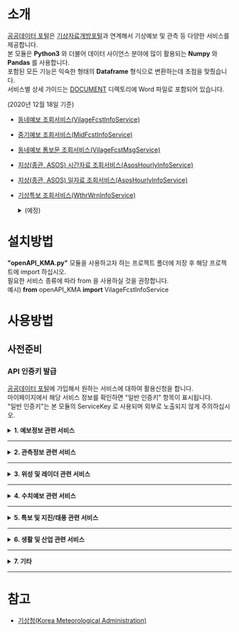 # 소개
[공공데이터 포털](https://Data.go.kr)은 [기상자료개방포털](https://data.kma.go.kr)과 연계해서 기상예보 및 관측 등 다양한 서비스를 제공합니다.  
본 모듈은 **Python3** 와 더불어 데이터 사이언스 분야에 많이 활용되는 **Numpy** 와 **Pandas** 를 사용합니다.  
포함된 모든 기능은 익숙한 형태의 **Dataframe** 형식으로 변환하는데 초점을 맞췄습니다.  
서비스별 상세 가이드는 [DOCUMENT](DOCUMENT/) 디렉토리에 Word 파일로 포함되어 있습니다. 

(2020년 12월 18일 기준)
* [동네예보 조회서비스(VilageFcstInfoService)](DOCUMENT/기상청18_동네예보&#32;조회서비스_오픈API활용가이드.docx)
* [중기예보 조회서비스(MidFcstInfoService)](DOCUMENT/기상청20_중기예보&#32;조회서비스_오픈API활용가이드.docx)
* [동네예보 통보문 조회서비스(VilageFcstMsgService)](DOCUMENT/기상청19_동네예보&#32;통보문&#32;조회서비스_오픈API활용가이드.docx)
* [지상(종관, ASOS) 시간자료 조회서비스(AsosHourlyInfoService)](DOCUMENT/기상청01_지상(종관,ASOS)시간자료_조회서비스_오픈API활용가이드.docx)
* [지상(종관, ASOS) 일자료 조회서비스(AsosHourlyInfoService)](DOCUMENT/기상청02_지상(종관,ASOS)일자료_조회서비스_오픈API활용가이드.docx)
* [기상특보 조회서비스(WthrWrnInfoService)](DOCUMENT/기상청21_기상특보&#32;조회서비스_오픈API활용가이드.docx)

  <details>
    <summary>(예정)</summary>
  
    * 생활기상지수 조회서비스(LivingWthrIdxService01)  
    * 태풍정보 조회서비스(TyphoonInfoService)  
    * 기상청_지진정보(EqkInfoService)  
    * 관광코스별 관광지 상세 날씨 조회서비스(TourStnInfoService)  
    * 위성영상 조회서비스(getInsightSatlit)  
    * 보건기상지수 조회서비스(HealthWthrIdxService)  
    * 레이더영상 조회서비스(RadarImgInfoService)  
    * 지상(방재, AWS)기상관측자료 조회서비스(Aws1miInfoService)  
    * CCTV 기반 도로날씨정보 조회서비스(RoadWthrInfoService)  
    * 낙뢰분포도 조회서비스(LgtDistrbInfoService)  
    * 작물별 농업주산지 상세날씨 조회서비스(FmlandWthrInfoService)  
    * 수치모델자료(경량화) 조회서비스(NwpModelInfoService)  
    * 위성자료(경량화) 조회서비스(WthrSatlitInfoService)  
    * 지상기상월보 조회서비스(SfcMtlyInfoService)  
    * 레이더관측자료 조회서비스(RadarObsInfoService)  
    * 일기도 조회서비스(WthrChartInfoService)  
    * 낙뢰관측자료 조회서비스(LgtInfoService)  
    * 항공기상전문(IWXXMVer.2.0) 조회서비스(AmmIwxxmService)  
    * 해양기상관측자료 조회서비스(OceanInfoService)  
    * 서리발생 가능성 예측정보 조회서비스(FrstFcstInfoService)  
    * 지상기상연보 조회서비스(SfcYearlyInfoService)  
    * 레이더자료(경량화) 조회서비스(WthrRadarInfoService)  
    * 방재기상월보 조회서비스(AwsMtlyInfoService)  
    * 해양기상월보 조회서비스(SeaMtlyInfoService)  
    * 항공기상전문 조회서비스(AmmService)_기상청에서 운영하는 관측지점, 기상예보구역, 기상특보구역 등에 대한 정보를 제공합니다. ※ 방재기상업무 수행을 위해 공공기관에 한해서 제공하는 자료입니다. 활용목적을 정확히 적어주시기 바랍니다.  
    * 지점정보(기상관측, 특보구역) 조회서비스(WethrBasicInfoService)  
    * 황사정보 조회서비스(YdstInfoService)_황사일기도, 황사관측값, 황사위성영상 정보를 조회하는 서비스 ※ 방재기상업무 수행을 위해 공공기관에 한해서 제공하는 자료입니다. 활용목적을 정확히 적어주시기 바랍니다.  
    * 고층기상월보 조회서비스(UppMtlyInfoService)  
    * 방재기상연보 조회서비스(AwsYearlyInfoService)  
    * 세계공항 항공기상전문 조회서비스(AftnAmmService)  
    * 고층기상관측자료 조회서비스(UppInfoService)  
  </details>

# 설치방법
**"openAPI_KMA.py"** 모듈을 사용하고자 하는 프로젝트 폴더에 저장 후 해당 프로젝트에 import 하십시오.  
필요한 서비스 종류에 따라 from 을 사용하실 것을 권장합니다.  
예시) **from** openAPI_KMA **import** VilageFcstInfoService

# 사용방법
## 사전준비
### API 인증키 발급
[공공데이터 포털](https://Data.go.kr)에 가입해서 원하는 서비스에 대하여 활용신청을 합니다.  
마이페이지에서 해당 서비스 정보를 확인하면 "일반 인증키" 항목이 표시됩니다.  
"일반 인증키"는 본 모듈의 ServiceKey 로 사용되며 외부로 노출되지 않게 주의하십시오.  

<details>
  <summary><strong>1. 예보정보 관련 서비스</strong></summary>
    
  ## 1.1 동네예보 조회서비스(VilageFcstInfoService)
  사용예시: [tutorial_VilageFcstInfoService.py](tutorial_VilageFcstInfoService.py)

  |서비스명|기능|인자|기타|
  |------|---|---|---|
  |예보버전조회|**getFcstVersion**|서비스구분, 발표시각|'ODAM':실황/'VSRT':초단기예보/'SHRT':동네예보|
  |동네예보조회|**getVilageFcst**|X좌표, Y좌표, 발표시각|get_VilageFcst_baseTime(조회시간)|
  |초단기예보조회|**getUltraSrtFcst**|X좌표, Y좌표, 발표시각|get_UltraSrtFcst_baseTime(조회시간)|
  |초단기실황조회|**getUltraSrtNcst**|X좌표, Y좌표, 발표시각|get_UltraSrtNcst_baseTime(조회시간)|

  * 서비스별 발표시각은 조회시간 직전으로 자동 설정되며, 24시간 이내에 자료만 조회가 가능합니다.  
  * [동네예보 지점 좌표(위도 경도)_(20200401 기준)](METADATA/동네예보&#32;지점&#32;좌표(위도&#32;경도)_(20200401&#32;기준).csv)  
  * [기상청18_동네예보 조회서비스_오픈API활용가이드](DOCUMENT/기상청18_동네예보&#32;조회서비스_오픈API활용가이드.docx)  

  ## 1.2 중기예보 조회서비스(MidFcstInfoService)
  사용예시: [tutorial_MidFcstInfoService.py](tutorial_MidFcstInfoService.py)
  |서비스명|기능|인자|기타|
  |------|---|---|---|
  |중기전망조회|**getMidFcst**|지점번호, 발표시각|중기전망 지점코드 참고|
  |중기기온조회|**getMidTa**|예보구역코드, 발표시각|중기기온 지점코드 참고|
  |중기육상예보조회|**getMidLandFcst**|예보구역코드, 발표시각|중기육상예보구역 코드 참고|
  |중기해상예보조회|**getMidSeaFcst**|예보구역코드, 발표시각|중기해상예보구역 코드 참고|
  * 중기예보는 모두 일 2회 (6시, 18시) 생산되며 발표시각은 조회시간 직전으로 자동 설정됩니다.
  * 동네예보와 마찬가지로 24시간 이내에 자료만 조회가 가능합니다.  
  * 서비스별 지점 및 구역 코드는아래 상세 가이드 문서의 부록에 정리되어 있습니다. 참고하십시오.
  * [기상청20_중기예보 조회서비스_오픈API활용가이드_지점코드](METADATA/기상청20_중기예보&#32;조회서비스_오픈API활용가이드_지점코드.csv)
  * [기상청20_중기예보 조회서비스_오픈API활용가이드](DOCUMENT/기상청20_중기예보&#32;조회서비스_오픈API활용가이드.docx)  

  ## 1.3 동네예보 통보문 조회서비스(VilageFcstMsgService)
  사용예시: [tutorial_VilageFcstMsgService.py](tutorial_VilageFcstMsgService.py)
  |서비스명|기능|인자|기타|
  |------|---|---|---|
  |기상개황조회|**getWthrSituation**|발표관서|아래 지점목록 참조|
  |육상예보조회|**getLandFcst**|예보구역코드|아래 지점목록 참조|
  |해상예보조회|**getSeaFcst**|예보구역코드|아래 지점목록 참조|
  * 동네예보 통보문은 모두 일 3회 (5시, 11시, 17시) 발표됩니다.  
  * 통보문 발표시각(~조회시각): 5시(~11시), 11시(~17시), 17시(~다음날 5시)
  * [기상청19_동네예보 통보문 조회서비스_오픈API활용가이드_지점목록](METADATA/기상청19_동네예보&#32;통보문&#32;조회서비스_오픈API활용가이드_지점목록.csv)  
  * [기상청19_동네예보 통보문 조회서비스_오픈API활용가이드](DOCUMENT/기상청19_동네예보&#32;통보문&#32;조회서비스_오픈API활용가이드.docx)  

</details>

___

<details>
  <summary><strong>2. 관측정보 관련 서비스</strong></summary>

## 2.1 지상(종관, ASOS) 시간자료 조회서비스(AsosHourlyInfoService)
사용예시: [tutorial_AsosHourlyInfoService.py](tutorial_AsosHourlyInfoService.py)
|서비스명|기능|인자|기타|
|------|---|---|---|
|기상관측시간자료목록조회|**getWthrDataList**|지점번호, 시작시각, 종료시각|한 번에 최대 999개까지 조회 가능|

* 조회기간은 지점별 운영기간 모두 가능하며, 전날 자료까지만 조회가능합니다. 
* 단, 서버사정에 따라 갱신이 늦을 수 있습니다. (보통 오전 10시 이후 전부 조회 가능)
* 한 번에 최대 999개까지 조회되기 때문에 기간은 한 달이내로 설정해주시기 바랍니다.  
* (한 번 조회에 24시간을 권장합니다.)
* [META_관측지점정보_20201215203551](METADATA/META_관측지점정보_20201215203551.csv)  
* [기상청01_지상(종관,ASOS)시간자료_조회서비스_오픈API활용가이드](DOCUMENT/기상청01_지상(종관,ASOS)시간자료_조회서비스_오픈API활용가이드.docx)

## 2.2 지상(종관, ASOS) 일자료 조회서비스(AsosDalyInfoService)
사용예시: [tutorial_AsosHourlyInfoService.py](tutorial_AsosDalyInfoService.py)
|서비스명|기능|인자|기타|
|------|---|---|---|
|기상관측일자료목록조회|**getWthrDataList**|지점번호, 시작날짜, 종료날짜|한 번에 최대 999개까지 조회 가능|
* 조회기간은 지점별 운영기간 모두 가능하며, 전날 자료까지만 조회가능합니다. 
* 단, 서버사정에 따라 갱신이 늦을 수 있습니다. (보통 오전 10시 이후 전부 조회 가능)
* 한 번에 최대 999개까지 조회되기 때문에 기간은 2년 이내로 설정해주시기 바랍니다.  
* [META_관측지점정보_20201215203551](METADATA/META_관측지점정보_20201215203551.csv)  
* [기상청01_지상(종관,ASOS)일자료_조회서비스_오픈API활용가이드](DOCUMENT/기상청02_지상(종관,ASOS)일자료_조회서비스_오픈API활용가이드.docx)

</details>

---

<details>
  <summary><strong>3. 위성 및 레이더 관련 서비스</strong></summary>
  (예정)
</details>

---

<details>
  <summary><strong>4. 수치예보 관련 서비스</strong></summary>
  (예정)
</details>

---

<details>
  <summary><strong>5. 특보 및 지진/태풍 관련 서비스</strong></summary>

## 5.1 기상특보 조회서비스(WthrWrnInfoService)
사용예시: [tutorial_WthrWrnInfoService.py](tutorial_WthrWrnInfoService.py)
|서비스명|기능|인자|기타|
|------|---|---|---|
|기상특보목록조회|**getWthrWrnList**|지점코드, 시작날짜, 종료날짜||
|기상특보통보문조회|**getWthrWrnMsg**|지점번호, 시작날짜, 종료날짜||
|기상정보목록조회|**getWthrInfoList**|지점번호, 시작날짜, 종료날짜||
|기상정보문조회|**getWthrInfo**|지점번호, 시작날짜, 종료날짜||
|기상속보목록조회|**getWthrBrkNewsList**|지점번호, 시작날짜, 종료날짜||
|기상속보조회|**getWthrBrkNews**|지점번호, 시작날짜, 종료날짜||
|기상예비특보목록조회|**getWthrPwnList**|지점번호, 시작날짜, 종료날짜||
|기상예비특보조회|**getWthrPwn**|지점번호, 시작날짜, 종료날짜||
|특보코드조회|**getPwnCd**|지점번호, 시작날짜, 종료날짜,<br\>특보구역코드, 특보종류||
|특보현황조회|**getPwnStatus**| - ||
* 조회기간 동안 특보가 없을 시 빈(Empty) DataFrame을 받습니다. 
* [기상청21_기상특보 조회서비스_오픈API활용가이드_특보구역코드 해당 지점](METADATA/기상청21_기상특보&#32;조회서비스_오픈API활용가이드_특보구역코드&#32;해당&#32;지점.csv)  
* [기상청21_기상특보 조회서비스_오픈API활용가이드_특보구역코드안내(200515)](METADATA/기상청21_기상특보&#32;조회서비스_오픈API활용가이드_특보구역코드안내(200515)/)  
* [기상청21_기상특보 조회서비스_오픈API활용가이드](DOCUMENT/기상청21_기상특보&#32;조회서비스_오픈API활용가이드.docx)

</details>

---

<details>
  <summary><strong>6. 생활 및 산업 관련 서비스</strong></summary>
  (예정)
</details>

---

<details>
  <summary><strong>7. 기타</strong></summary>
  (예정)
</details>

---

# 참고
+ [기상청(Korea Meteorological Administration)](http://www.kma.go.kr/)

